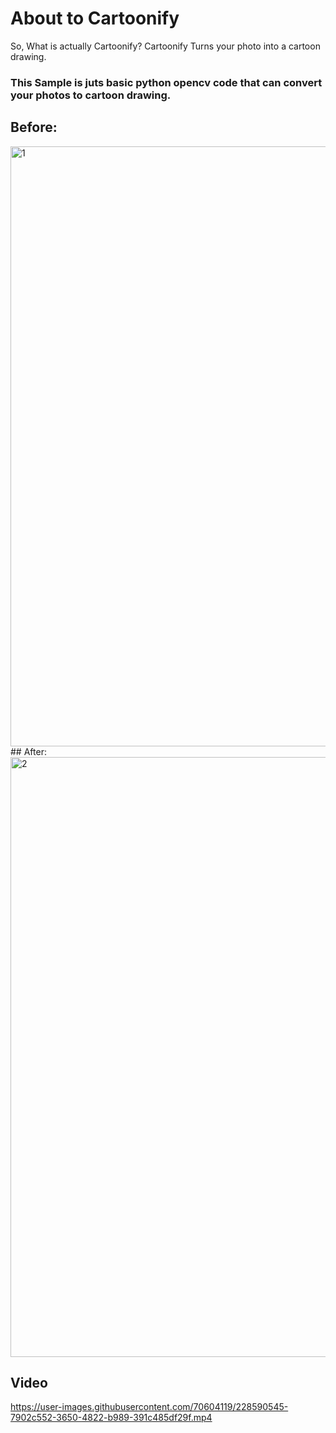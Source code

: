 # About to Cartoonify
So, What is actually Cartoonify? 
Cartoonify Turns your photo into a cartoon drawing.
### This Sample is juts basic python opencv code that can convert your photos to cartoon drawing.

## Before:
<img width="960" alt="1" src="https://user-images.githubusercontent.com/70604119/228589785-37abef01-afba-4f63-92cf-8725a9637dab.png">
## After:
<img width="960" alt="2" src="https://user-images.githubusercontent.com/70604119/228590367-ce104d7f-8276-483e-b603-5aa142ddffe2.png">

## Video

https://user-images.githubusercontent.com/70604119/228590545-7902c552-3650-4822-b989-391c485df29f.mp4


